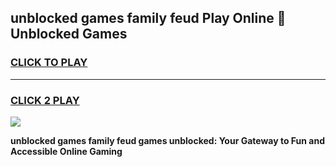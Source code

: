 
## unblocked games family feud Play Online 👋 Unblocked Games
<h3>
<a href="https://premium.freeplayer.one?title=unblocked_games_family_feud&ref=19F">CLICK TO PLAY</a></h3>
<hr>

<h3>
<a href="https://premium.freeplayer.one?title=unblocked_games_family_feud&ref=19F">CLICK 2 PLAY</a>
  
</h3>

<a href="https://premium.freeplayer.one?title=unblocked_games_family_feud&ref=19F"><img src="https://clearcache.store/games.png"></a>


**unblocked games family feud games unblocked: Your Gateway to Fun and Accessible Online Gaming**
